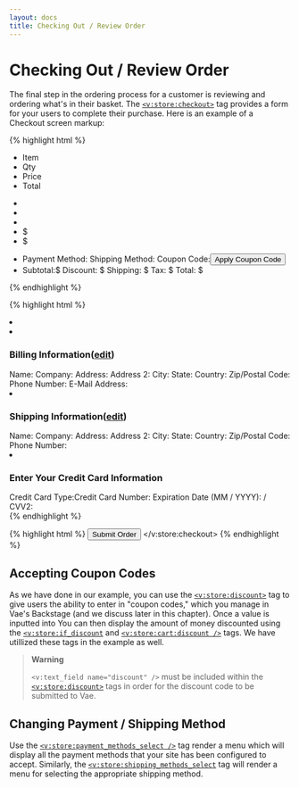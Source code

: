 ```yaml
---
layout: docs
title: Checking Out / Review Order
---
```


# Checking Out / Review Order

The final step in the ordering process for a customer is reviewing and
ordering what's in their basket. The
[`<v:store:checkout>`](#v_store_checkout) tag provides a form for your
users to complete their purchase. Here is an example of a Checkout
screen markup:

{% highlight html %}
<ul>
 <li>Item</li>
 <li>Qty</li>
 <li>Price</li>
 <li>Total</li>
</ul>
<v:store:cart:items>
 <ul>
  <li><v:img path="image" /></li>
  <li><v:text path="name" /></li>
  <li><v:text_field path="qty"/></li>
  <li>$<v:text path="price" /></li>
  <li>$<v:text path="total" /></li>
</ul>
</v:store:cart:items>
<ul>
 <li>
  Payment Method:
  <v:store:payment_methods_select />
  Shipping Method:<v:store:shipping_methods_select />
  Coupon Code:<v:store:discount><v:text_field name="discount" /><input type="submit" value="Apply Coupon Code" />
  </v:store:discount>
 </li>
 <li>
  Subtotal:$<v:store:cart:subtotal />
  <v:store:if_discount>Discount: $<v:store:cart:discount /></v:store:if_discount>
  Shipping: $<v:store:cart:shipping />
  Tax: $<v:store:cart:tax />
  Total: $<v:store:cart:total />
 </li>
</ul>
{% endhighlight %}

{% highlight html %}
 <li>
  <v:store:user>
 <li>
  <h3>Billing Information<span class="edit">(<a href="/register">edit</a>)</h3>
   Name:<v:text path="billing_name" />
   Company:<v:text path="billing_company" />
   Address:<v:text path="billing_address" />
   Address 2:<v:text path="billing_address_2" />
   City:<v:text path="billing_city" />
   State:<v:text path="billing_state" />
   Country:<v:text path="billing_country" />
   Zip/Postal Code:<v:text path="billing_zip" />
   Phone Number:<v:text path="billing_phone" />
   E-Mail Address:<v:text path="e_mail_address" />
 </li>
 <li><h3>Shipping Information(<a href="/register">edit</a>)</h3>
  Name:<v:text path="shipping_name" />
  Company:<v:text path="shipping_company" />
  Address:<v:text path="shipping_address" />
  Address 2:<v:text path="shipping_address_2" />
  City:<v:text path="shipping_city" />
  State:<v:text path="shipping_state" />
  Country:<v:text path="shipping_country" />
  Zip/Postal Code:<v:text path="shipping_zip" />
  Phone Number:<v:text path="shipping_phone" />
</v:store:user>
 <v:store:checkout register_page="register.html" redirect="order_placed.html" email_confirmation="/emails/confirmation" email_received="/emails/received" email_shipping="/emails/shipping">
<v:store:if_credit_card>
 <li>
  <h3>Enter Your Credit Card Information</h3>
   Credit Card Type:</label><v:store:credit_card_select name="cc_type" required="true" /><label>Credit Card Number: <v:text_field name="cc_number" />
   Expiration Date (MM / YYYY): <v:text_field name="cc_month" /> / <v:text_field name="cc_year" /> 
   CVV2: <v:text_field name="cc_cvv" />
 </li>
</v:store:if_credit_card>
</ul>
{% endhighlight %}

{% highlight html %}
 <input type="submit" value="Submit Order" />
 </v:store:checkout>
{% endhighlight %}

## Accepting Coupon Codes

As we have done in our example, you can use the
[`<v:store:discount>`](#v_store_discount) tag to give users the ability
to enter in "coupon codes," which you manage in Vae's Backstage (and we
discuss later in this chapter). Once a value is inputted into You can
then display the amount of money discounted using the
[`<v:store:if_discount`](#v_store_if_discount) and
[`<v:store:cart:discount />`](#v_store_cart_discount) tags. We have
utillized these tags in the example as well.

> **Warning**
>
> `<v:text_field name="discount" />` must be included within the
> [`<v:store:discount>`](#v_store_discount) tags in order for the
> discount code to be submitted to Vae.

## Changing Payment / Shipping Method

Use the
[`<v:store:payment_methods_select />`](#v_store_payment_methods_select)
tag render a menu which will display all the payment methods that your
site has been configured to accept. Similarly, the
[`<v:store:shipping_methods_select`](#v_store_shipping_methods_select)
tag will render a menu for selecting the appropriate shipping method.
